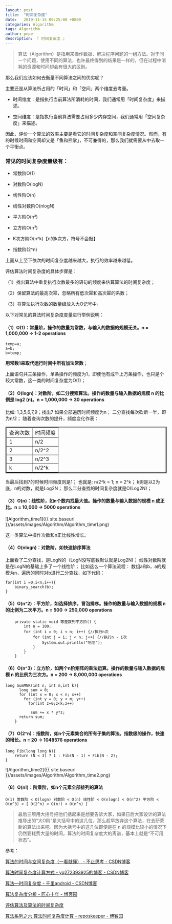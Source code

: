 ```yaml
---
layout: post
title:  "时间复杂度"
date:   2019-11-15 09:25:00 +0800
categories: Algorithm
tags: Algorithm
author: pepe
description: 『 时间复杂度 』
---
```


> 算法（Algorithm）是指用来操作数据、解决程序问题的一组方法。对于同一个问题，使用不同的算法，也许最终得到的结果是一样的，但在过程中消耗的资源和时间却会有很大的区别。

那么我们应该如何去衡量不同算法之间的优劣呢？

主要还是从算法所占用的「时间」和「空间」两个维度去考量。

* 时间维度：是指执行当前算法所消耗的时间，我们通常用「时间复杂度」来描述。

* 空间维度：是指执行当前算法需要占用多少内存空间，我们通常用「空间复杂度」来描述。

因此，评价一个算法的效率主要是看它的时间复杂度和空间复杂度情况。然而，有的时候时间和空间却又是「鱼和熊掌」，不可兼得的，那么我们就需要从中去取一个平衡点。


### **常见的时间复杂度量级有：**

* 常数阶O(1)

* 对数阶O(logN)

* 线性阶O(n)

* 线性对数阶O(nlogN)

* 平方阶O(n²)

* 立方阶O(n³)

* K次方阶O(n^k)【n的k次方，符号不会敲】

* 指数阶(2^n)

上面从上至下依次的时间复杂度越来越大，执行的效率越来越低。

评估算法时间复杂度的具体步骤是：

（1）找出算法中重复执行次数最多的语句的频度来估算算法的时间复杂度；

（2）保留算法的最高次幂，忽略所有低次幂和高次幂的系数；

（3）将算法执行次数的数量级放入大Ο记号中。

以下对常见的算法时间复杂度度量进行举例说明：

#### **（1）O(1)：常量阶，操作的数量为常数，与输入的数据的规模无关。n = 1,000,000 -> 1-2 operations**

```
temp=a;
a=b;
b=temp;
```

**用常数1来取代运行时间中所有加法常数**；

上面语句共三条操作，单条操作的频度为1，即使他有成千上万条操作，也只是个较大常数，这一类的时间复杂度为O(1)；

#### **（2）O(logn)：对数阶，如二分搜索算法。操作的数量与输入数据的规模 n 的比例是 log2 (n)。n = 1,000,000 -> 30 operations**

比如: 1,3,5,6,7,9；找出7
如果全部遍历时间频度为n；
二分查找每次砍断一半，即为n/2；
随着查询次数的提升，频度变化作表：

<table width="400" border="3" cellspacing="0" cellpadding="0">
    <tr>
        <td>查询次数</td>
        <td>时间频度</td>
    </tr>
    <tr>
        <td>1</td>
        <td>n/2</td>
    </tr>
    <tr>
        <td>2</td>
        <td>n/2^2</td>
    </tr>
    <tr>
        <td>3</td>
        <td>n/2^3</td>
    </tr>  
	<tr>
        <td>k</td>
        <td>n/2^k</td>
    </tr> 	
</table>

当最后找到7的时候时间频度则是1；
也就是:
n/2^k = 1;
n = 2^k；
k则是以2为底，n的对数，就是Log2N；
那么二分查找的时间复杂度就是O(Log2N)；
 
#### **（3）O(n)：线性阶，如n个数内找最大值。操作的数量与输入数据的规模 n 成正比。n = 10,000 -> 5000 operations**

![Algorithm_time1]({{ site.baseurl }}/assets/images/Algorithm/Algorithm_time1.png)

这一类算法中操作次数和n正比线性增长。

#### **（4）O(nlogn)：对数阶，如快速排序算法**

上面看了二分查找，是LogN的（LogN没写底数默认就是Log2N)；
线性对数阶就是在LogN的基础上多了一个线性阶；
比如这么一个算法流程：
数组a和b，a的规模为n，遍历的同时对b进行二分查找，如下代码：

```
for(int i =0;i<n;i++){
    binary_search(b);
}
```

#### **（5）O(n^2)：平方阶，如选择排序，冒泡排序。操作的数量与输入数据的规模 n 的比例为二次平方。n = 500 -> 250,000 operations**

```
    private static void 等差数列平方阶() {
        int n = 100;
        for (int i = 0; i < n; i++) {//执行n次
            for (int j = i; j < n; j++) {//执行n - i次
                System.out.println("哈哈");
            }
        }
    }
```

#### **（6）O(n^3)：立方阶，如两个n阶矩阵的乘法运算。操作的数量与输入数据的规模 n 的比例为三次方。n = 200 -> 8,000,000 operations**

```
long SumMNK(int n, int m,int k){
      long sum = 0;
      for (int x = 0; x < n; x++)
        for (int y = 0; y < m; y++)
          for(int z=0;z<k;z++)

           sum += x * y*z;
      return sum;
    }
```

#### **（7）O(2^n)：指数阶，如n个元素集合的所有子集的算法。指数级的操作，快速的增长。n = 20 -> 1048576 operations**

```
long Fib(long long N){
	return (N < 3) ? 1 : Fib(N - 1) + Fib(N - 2);
}
```

![Algorithm_time2]({{ site.baseurl }}/assets/images/Algorithm/Algorithm_time2.png)

#### **（8）O(n!)：阶乘阶，如n个元素全部排列的算法**



```
O(1) 常数阶 < O(logn) 对数阶 < O(n) 线性阶 < O(nlogn) < O(n^2) 平方阶 < O(n^3) < { O(2^n) < O(n!) < O(n^n) }
```

> 最后三项用大括号把他们括起来是想要告诉大家，如果日后大家设计的算法推导出的“大O阶”是大括号中的这几位，那么趁早放弃这个算法，在去研究新的算法出来吧。因为大括号中的这几位即便是在 n 的规模比较小的情况下仍然要耗费大量的时间，算法的时间复杂度大的离谱，基本上就是“不可用状态”。






参考：

[算法的时间与空间复杂度（一看就懂） - 不止思考 - CSDN博客](https://blog.csdn.net/jsjwk/article/details/84315770)

[算法时间复杂度计算方式 - yq272393925的博客 - CSDN博客](https://blog.csdn.net/yq272393925/article/details/89146451)

[算法—时间复杂度 - 千里android - CSDN博客](https://blog.csdn.net/user11223344abc/article/details/81485842)

[算法复杂度分析 - 匠心十年 - 博客园](https://www.cnblogs.com/gaochundong/p/complexity_of_algorithms.html)

[评估算法及算法的时间复杂度](https://baijiahao.baidu.com/s?id=1609024533531824968&wfr=spider&for=pc)

[算法系列之六 算法时间复杂度计算 - reposkeeper - 博客园](https://www.cnblogs.com/reposkeeper-wx/p/suan-fa-xi-lie-zhi-liu-suan-fa-shi-jian-fu-za-du-j.html)

















